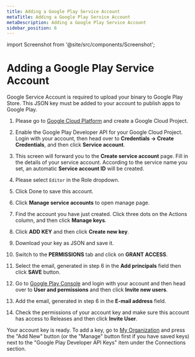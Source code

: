 ```yaml
---
title: Adding a Google Play Service Account
metaTitle: Adding a Google Play Service Account
metaDescription: Adding a Google Play Service Account
sidebar_position: 6
---
```


import Screenshot from '@site/src/components/Screenshot';

# Adding a Google Play Service Account

Google Service Account is required to upload your binary to Google Play Store. This JSON key must be added to your account to publish apps to Google Play.

1. Please go to [Google Cloud Platform](https://console.cloud.google.com/apis) and create a Google Cloud Project.

2. Enable the Google Play Developer API for your Google Cloud Project. Login with your account, then head over to **Credentials -> Create Credentials**, and then click **Service account**.

<Screenshot url='https://cdn.appcircle.io/docs/assets/google-service01.png' />

3. This screen will forward you to the **Create service account** page. Fill in the details of your service account. According to the service name you set, an automatic **Service account ID** will be created.

<Screenshot url='https://cdn.appcircle.io/docs/assets/google-service03.png' />

4. Please select `Editor` in the Role dropdown.

<Screenshot url='https://cdn.appcircle.io/docs/assets/google-service04.png' />

5. Click Done to save this account.

<Screenshot url='https://cdn.appcircle.io/docs/assets/google-service05.png' />

6. Click **Manage service accounts** to open manage page.

<Screenshot url='https://cdn.appcircle.io/docs/assets/google-service05-1.png' />

7. Find the account you have just created. Click three dots on the Actions column, and then click **Manage keys**.

<Screenshot url='https://cdn.appcircle.io/docs/assets/google-service06.png' />

8. Click **ADD KEY** and then click **Create new key**.

<Screenshot url='https://cdn.appcircle.io/docs/assets/google-service07.png' />

9. Download your key as JSON and save it.

<Screenshot url='https://cdn.appcircle.io/docs/assets/google-service08.png' />

10. Switch to the **PERMISSIONS** tab and click on **GRANT ACCESS**.

<Screenshot url='https://cdn.appcircle.io/docs/assets/google-service09.png' />

11. Select the email, generated in step 6 in the **Add principals** field then click **SAVE** button.

<Screenshot url='https://cdn.appcircle.io/docs/assets/google-service09-1.png' />

12. Go to [Google Play Console](https://play.google.com/console) and login with your account and then head over to **User and permissions** and then click **Invite new users**.

<Screenshot url='https://cdn.appcircle.io/docs/assets/google-service09-2.png' />

13. Add the email, generated in step 6 in the **E-mail address** field.

<Screenshot url='https://cdn.appcircle.io/docs/assets/google-service12.png' />

14. Check the permissions of your account key and make sure this account has access to Releases and then click **Invite User**.

<Screenshot url='https://cdn.appcircle.io/docs/assets/google-service11.png' />

Your account key is ready. To add a key, go to [My Organization](./my-organization.md) and press the "Add New" button (or the "Manage" button first if you have saved keys) next to the "Google Play Developer API Keys" item under the Connections section.